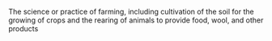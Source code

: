 The science or practice of farming, including cultivation of the soil for the growing of crops and the rearing of animals to provide food, wool, and other products